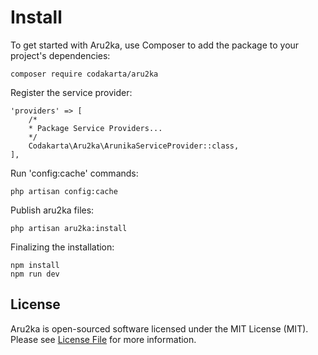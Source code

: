 # Install

To get started with Aru2ka, use Composer to add the package to your project's dependencies:

```
composer require codakarta/aru2ka
```
Register the service provider:

```
'providers' => [
    /*
    * Package Service Providers...
    */
    Codakarta\Aru2ka\ArunikaServiceProvider::class,
],
```
Run 'config:cache' commands:

```
php artisan config:cache
```

Publish aru2ka files:

```
php artisan aru2ka:install
```

Finalizing the installation:

```
npm install
npm run dev
```
<!-- <br>
<h3 align="center">
    <a href="https://realrashid.github.io/sweet-alert" target="_blank">Documentation</a>
</h3>
<br> -->


## License

Aru2ka is open-sourced software licensed under the MIT License (MIT). Please see [License File](LICENSE.md) for more information.